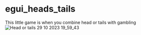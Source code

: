 # egui_heads_tails
This little game is when you combine head or tails with gambling
![Head or tails 29 10 2023 19_59_43](https://github.com/Linusbuchmann/egui_heads_tails/assets/119510187/4d8a0841-8c40-4f11-b7f0-1c11e0bf51e8)
